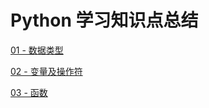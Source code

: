 # Python 学习知识点总结

[01 - 数据类型](./01%20-%20数据类型.md)

[02 - 变量及操作符](./02%20-%20变量及操作符.md)

[03 - 函数](./01%20-%20函数.md)